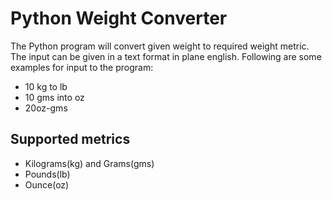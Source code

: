 # Python Weight Converter
The Python program will convert given weight to required weight metric. The input can be given in a text format in plane english.
Following are some examples for input to the program:
- 10 kg to lb
- 10 gms into oz
- 20oz-gms

## Supported metrics
- Kilograms(kg) and Grams(gms)
- Pounds(lb) 
- Ounce(oz)
